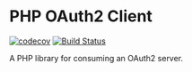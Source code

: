 # PHP OAuth2 Client

[![codecov](https://codecov.io/gh/LeeBrooks3/php-oauth2-client/branch/master/graph/badge.svg)](https://codecov.io/gh/LeeBrooks3/php-oauth2-client)
[![Build Status](https://travis-ci.org/LeeBrooks3/php-oauth2-client.svg?branch=master)](https://travis-ci.org/LeeBrooks3/php-oauth2-client)

A PHP library for consuming an OAuth2 server.
